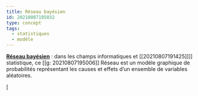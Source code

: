 ```yaml
---
title: Réseau bayésien
id: 20210807195032
type: concept
tags:
  - statistiques
  - modèle
---
```

          

[**Réseau bayésien**](https://perso.liris.cnrs.fr/alain.mille/enseignements/Master_PRO/TIA/RBayesiens/Intro_RB.pdf) : dans les champs informatiques et [[20210807191425]]]] statistique, ce [[g: 20210807195006]] Réseau est un modèle graphique de probabilités représentant les causes et effets d’un ensemble de variables aléatoires.

[